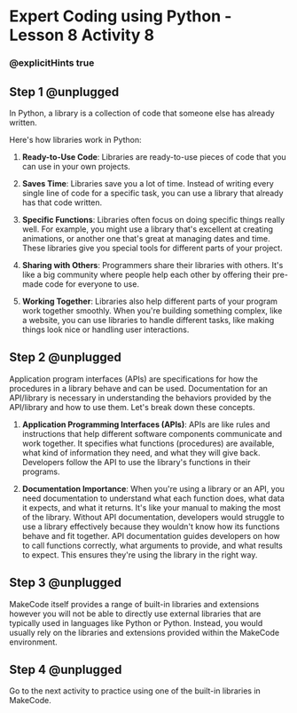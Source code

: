 # Expert Coding using Python - Lesson 8 Activity 8
### @explicitHints true

## Step 1 @unplugged

In Python, a library is a collection of code that someone else has already written.

Here's how libraries work in Python:

1.  **Ready-to-Use Code**:  Libraries are ready-to-use pieces of code that you can use in your own projects.
    
2.  **Saves Time**: Libraries save you a lot of time. Instead of writing every single line of code for a specific task, you can use a library that already has that code written. 
    
3.  **Specific Functions**: Libraries often focus on doing specific things really well. For example, you might use a library that's excellent at creating animations, or another one that's great at managing dates and time. These libraries give you special tools for different parts of your project.
    
4.  **Sharing with Others**: Programmers share their libraries with others. It's like a big community where people help each other by offering their pre-made code for everyone to use.
    
5.  **Working Together**: Libraries also help different parts of your program work together smoothly. When you're building something complex, like a website, you can use libraries to handle different tasks, like making things look nice or handling user interactions.

## Step 2 @unplugged

Application program interfaces (APIs) are specifications for how the procedures in a library behave and can be used.
Documentation for an API/library is necessary in understanding the behaviors provided by the API/library and how to use them.
Let's break down these concepts. 

1.  **Application Programming Interfaces (APIs)**: APIs are like rules and instructions that help different software components communicate and work together. It specifies what functions (procedures) are available, what kind of information they need, and what they will give back. Developers follow the API to use the library's functions in their programs.
       
2.  **Documentation Importance**: When you're using a library or an API, you need documentation to understand what each function does, what data it expects, and what it returns. It's like your manual to making the most of the library.
Without API documentation, developers would struggle to use a library effectively because they wouldn't know how its functions behave and fit together.  API documentation guides developers on how to call functions correctly, what arguments to provide, and what results to expect. This ensures they're using the library in the right way.

## Step 3 @unplugged

MakeCode itself provides a range of built-in libraries and extensions however  you will not be able to directly use external libraries that are typically used in languages like Python or Python. Instead, you would usually rely on the libraries and extensions provided within the MakeCode environment.

## Step 4 @unplugged

Go to the next activity to practice using one of the built-in libraries in MakeCode. 
